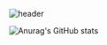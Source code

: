 ![header](https://capsule-render.vercel.app/api?type=wave&color=auto&height=300&section=header&text=Lee%20jae%20young&fontSize=90)

![Anurag's GitHub stats](https://github-readme-stats.vercel.app/api?username=JAYJAY1005ID&show_icons=true&theme=radical)
<!--
**JAYJAY1005/JAYJAY1005** is a ✨ _special_ ✨ repository because its `README.md` (this file) appears on your GitHub profile.

Here are some ideas to get you started:

- 🔭 I’m currently working on ...
- 🌱 I’m currently learning ...
- 👯 I’m looking to collaborate on ...
- 🤔 I’m looking for help with ...
- 💬 Ask me about ...
- 📫 How to reach me: ...
- 😄 Pronouns: ...
- ⚡ Fun fact: ...
-->
